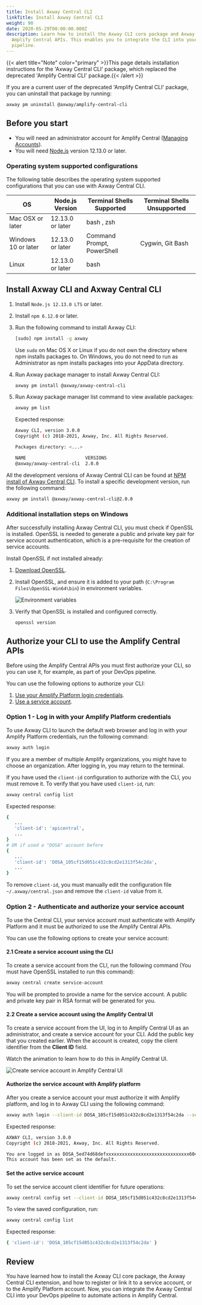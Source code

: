 ```yaml
---
title: Install Axway Central CLI
linkTitle: Install Axway Central CLI
weight: 90
date: 2020-05-29T00:00:00.000Z
description: Learn how to install the Axway CLI core package and Axway Central CLI extension, and authorize them to use the
  Amplify Central APIs. This enables you to integrate the CLI into your DevOps
  pipeline.
---
```


{{< alert title="Note" color="primary" >}}This page details installation instructions for the 'Axway Central CLI' package, which replaced the deprecated 'Amplify Central CLI' package.{{< /alert >}}

If you are a current user of the deprecated 'Amplify Central CLI' package, you can uninstall that package by running:

```bash
axway pm uninstall @axway/amplify-central-cli
```

## Before you start

* You will need an administrator account for Amplify Central ([Managing Accounts](https://docs.axway.com/bundle/platform-management/page/docs/management_guide/organizations/managing_organizations/index.html#managing-service-accounts)).
* You will need [Node.js](https://nodejs.org/en/download/) version 12.13.0 or later.

### Operating system supported configurations

The following table describes the operating system supported configurations that you can use with Axway Central CLI.

| OS                  | Node.js Version  | Terminal Shells Supported  | Terminal Shells Unsupported |
| ------------------- | ---------------- | -------------------------- | --------------------------- |
| Mac OSX or later    | 12.13.0 or later | bash , zsh                 |                             |
| Windows 10 or later | 12.13.0 or later | Command Prompt, PowerShell | Cygwin, Git Bash            |
| Linux               | 12.13.0 or later | bash                       |                             |

## Install Axway CLI and Axway Central CLI

1. Install `Node.js 12.13.0 LTS` or later.
2. Install `npm 6.12.0` or later.
3. Run the following command to install Axway CLI:

   ```bash
   [sudo] npm install -g axway
   ```

   Use `sudo` on Mac OS X or Linux if you do not own the directory where npm installs packages to. On Windows, you do not need to run as Administrator as npm installs packages into your AppData directory.

4. Run Axway package manager to install Axway Central CLI:

   ```bash
   axway pm install @axway/axway-central-cli
   ```

5. Run Axway package manager list command to view available packages:

   ```bash
   axway pm list
   ```

   Expected response:

   ```bash
   Axway CLI, version 3.0.0
   Copyright (c) 2018-2021, Axway, Inc. All Rights Reserved.

   Packages directory: <...>

   NAME                      VERSIONS
   @axway/axway-central-cli  2.0.0
   ```

All the development versions of Axway Central CLI can be found at [NPM install of Axway Central CLI](https://www.npmjs.com/package/@axway/axway-central-cli). To install a specific development version, run the following command:

```bash
axway pm install @axway/axway-central-cli@2.0.0
```

### Additional installation steps on Windows

After successfully installing Axway Central CLI, you must check if OpenSSL is installed. OpenSSL is needed to generate a public and private key pair for service account authentication, which is a pre-requisite for the creation of service accounts.

Install OpenSSL if not installed already:

1. [Download OpenSSL](https://slproweb.com/products/Win32OpenSSL.html).
2. Install OpenSSL, and ensure it is added to your path (`C:\Program Files\OpenSSL-Win64\bin`) in environment variables.

   ![Environment variables](/Images/central/cli_central/env_variables.png)

3. Verify that OpenSSL is installed and configured correctly.

   ```bash
   openssl version
   ```

## Authorize your CLI to use the Amplify Central APIs

Before using the Amplify Central APIs you must first authorize your CLI, so you can use it, for example, as part of your DevOps pipeline.

You can use the following options to authorize your CLI:

1. [Use your Amplify Platform login credentials](/docs/integrate_with_central/cli_central/cli_install/#option-1---log-in-with-your-amplify-platform-credentials).
2. [Use a service account](/docs/integrate_with_central/cli_central/cli_install/#option-2---authenticate-and-authorize-your-service-account).

### Option 1 - Log in with your Amplify Platform credentials

To use Axway CLI to launch the default web browser and log in with your Amplify Platform credentials, run the following command:

```bash
axway auth login
```

If you are a member of multiple Amplify organizations, you might have to choose an organization. After logging in, you may return to the terminal.

If you have used the `client-id` configuration to authorize with the CLI, you must remove it. To verify that you have used `client-id`, run:

```bash
axway central config list
```

Expected response:

```bash
{
   ...
   'client-id': 'apicentral',
   ...
}
# OR if used a "DOSA" account before
{
   ...
   'client-id': 'DOSA_105cf15d051c432c8cd2e1313f54c2da',
   ...
}
```

To remove `client-id`, you must manually edit the configuration file `~/.axway/central.json` and remove the `client-id` value from it.

### Option 2 - Authenticate and authorize your service account

To use the Central CLI, your service account must authenticate with Amplify Platform and it must be authorized to use the Amplify Central APIs.

You can use the following options to create your service account:

#### 2.1 Create a service account using the CLI

To create a service account from the CLI, run the following command (You must have OpenSSL installed to run this command):

```bash
axway central create service-account
```

You will be prompted to provide a name for the service account. A public and private key pair in RSA format will be generated for you.

#### 2.2 Create a service account using the Amplify Central UI

To create a service account from the UI, log in to Amplify Central UI as an administrator, and create a service account for your CLI. Add the public key that you created earlier. When the account is created, copy the client identifier from the **Client ID** field.

Watch the animation to learn how to do this in Amplify Central UI.

![Create service account in Amplify Central UI](/Images/central/service_account_animation.gif)

#### Authorize the service account with Amplify platform

After you create a service account your must authorize it with Amplify platform, and log in to Axway CLI using the following command:

```bash
axway auth login --client-id DOSA_105cf15d051c432c8cd2e1313f54c2da --secret-file ~/test/private_key.pem
```

Expected response:

```bash
AXWAY CLI, version 3.0.0
Copyright (c) 2018-2021, Axway, Inc. All Rights Reserved.

You are logged in as DOSA_5ed74d68defxxxxxxxxxxxxxxxxxxxxxxxxxxxxxxx604.
This account has been set as the default.
```

#### Set the active service account

To set the service account client identifier for future operations:

```bash
axway central config set --client-id DOSA_105cf15d051c432c8cd2e1313f54c2da
```

To view the saved configuration, run:

```bash
axway central config list
```

Expected response:

```bash
{ 'client-id': 'DOSA_105cf15d051c432c8cd2e1313f54c2da' }
```

## Review

You have learned how to install the Axway CLI core package, the Axway Central CLI extension, and how to register or link it to a service account, or to the Amplify Platform account. Now, you can integrate the Axway Central CLI into your DevOps pipeline to automate actions in Amplify Central.
